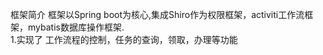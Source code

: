 框架简介
框架以Spring boot为核心,集成Shiro作为权限框架，activiti工作流框架，mybatis数据库操作框架.<br/>
1.实现了 工作流程的控制，任务的查询，领取，办理等功能